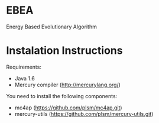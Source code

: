 EBEA
====

Energy Based Evolutionary Algorithm


Instalation Instructions
========================

Requirements:

* Java 1.6
* Mercury compiler (http://mercurylang.org/)

You need to install the following components:

* mc4ap  (https://github.com/plsm/mc4ap.git)
* mercury-utils (https://github.com/plsm/mercury-utils.git)





